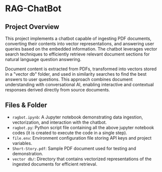 # RAG-ChatBot

## Project Overview

This project implements a chatbot capable of ingesting PDF documents, converting their contents into vector representations, and answering user queries based on the embedded information. The chatbot leverages vector search techniques to efficiently retrieve relevant document sections for natural language question answering.

Document content is extracted from PDFs, transformed into vectors stored in a "vector db" folder, and used in similarity searches to find the best answers to user questions. This approach combines document understanding with conversational AI, enabling interactive and contextual responses derived directly from source documents.

## Files & Folder

- `ragbot.ipynb`: A Jupyter notebook demonstrating data ingestion, vectorization, and interaction with the chatbot.
- `ragbot.py`: Python script file containing all the above jupyter notebook codes (it is created to execute the code in a single step).
- `file.env`: Environment configuration file storing API keys and project variables.
- `Short-Story.pdf`: Sample PDF document used for testing and demonstration.
- `vector db/`: Directory that contains vectorized representations of the ingested documents for efficient retrieval.
